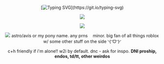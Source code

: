 <div align="center">        

[![Typing SVG](https://readme-typing-svg.demolab.com?font=Fira+Code&duration=2000&pause=100&color=4C4765&center=true&multiline=true&repeat=false&width=750&height=100&lines=Welcome+to+my+shop!;Just+know+that+everything's+a+bit+pricey+around+here%2C;so%2C+if+you+touch+something+and+you+break+it%2C+you're+buying+it.)](https://git.io/typing-svg)

<div align="center">
  
![](https://komarev.com/ghpvc/?username=astrobarrage&color=4c4765&label=customers+✦+)   

![](https://i.postimg.cc/QMW2FLgq/77noli-banner.gif)

<a href="https://files.catbox.moe/jz7s04.png" id=""><img align="left" src="https://i.postimg.cc/FRb3sRYX/104412948-x-S5-Y1-ARre-Z87-PRW-1.png" class="fr-fil fr-dii"></a> 
astro/avis or my pony name. any prns ㅤminor. big fan of all things roblox w/ some other stuff on the side ◝(ᵔᗜᵔ)◜

<div align="center">

<div align="center">

c+h friendly if i'm alone!! w2i by default. dnc - ask for inspo. **DNI proship, endos, td/tt, other weirdos**
